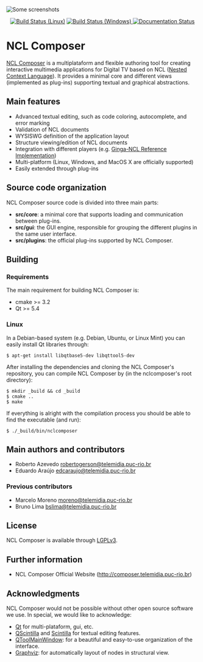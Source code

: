 ![Some screenshots](https://raw.githubusercontent.com/TeleMidia/nclcomposer/master/docs/sphinx/img/nclcomposer.png)

<p align="center">
  <a href="https://semaphoreci.com/robertogerson/nclcomposer"><img src="https://semaphoreci.com/api/v1/robertogerson/nclcomposer/branches/master/shields_badge.svg" alt="Build Status (Linux)" title="Build Status (Linux)"></a>
  <a href="https://ci.appveyor.com/project/robertogerson/nclcomposer">
    <img src="https://ci.appveyor.com/api/projects/status/uq1btj2acxf2eqxi?svg=true" alt="Build Status (Windows)" title="Build Status (Windows)">
  </a>
  <a href='http://ncl-composer-manual.readthedocs.io/en/latest/?badge=latest'>
    <img src='https://readthedocs.org/projects/ncl-composer-manual/badge/?version=latest' alt='Documentation Status' />
  </a>
</p>

# NCL Composer
[NCL Composer](http://composer.telemidia.puc-rio.br) is a multiplataform and
flexible authoring tool for creating interactive multimedia applications for
Digital TV based on NCL ([Nested Context Language](http://www.ncl.org.br)).
It provides a minimal core and different views (implemented as plug-ins)
supporting textual and graphical abstractions.

## Main features
  * Advanced textual editing, such as code coloring, autocomplete, and error
    marking
  * Validation of NCL documents
  * WYSISWG definition of the application layout
  * Structure viewing/edition of NCL documents
  * Integration with different players (e.g. [Ginga-NCL Reference
    Implementation](http://www.ginga.org.br))
  * Multi-platform (Linux, Windows, and MacOS X are officially supported)
  * Easily extended through plug-ins

## Source code organization
NCL Composer source code is divided into three main parts:
  * __src/core__: a minimal core that supports loading and communication
    between plug-ins.
  * __src/gui__: the GUI engine, responsible for grouping the different plugins
    in the same user interface.
  * __src/plugins__: the official plug-ins supported by NCL Composer.


## Building

### Requirements
The main requirement for building NCL Composer is:

  * cmake >= 3.2
  * Qt >= 5.4

### Linux
In a Debian-based system (e.g. Debian, Ubuntu, or Linux Mint) you can easily
install Qt libraries through:

    $ apt-get install libqtbase5-dev libqttool5-dev

After installing the dependencies and cloning the NCL Composer's repository,
you can compile NCL Composer by (in the nclcomposer's root directory):

    $ mkdir _build && cd _build
    $ cmake ..
    $ make

If everything is alright with the compilation process you should be able to
find the executable (and run):

    $ ./_build/bin/nclcomposer

## Main authors and contributors
  * Roberto Azevedo <robertogerson@telemidia.puc-rio.br>
  * Eduardo Araújo <edcaraujo@telemidia.puc-rio.br>

### Previous contributors
  * Marcelo Moreno <moreno@telemidia.puc-rio.br>
  * Bruno Lima <bslima@telemidia.puc-rio.br>

## License

NCL Composer is available through
[LGPLv3](http://www.gnu.org/licenses/lgpl-3.0.html).

## Further information
  * NCL Composer Official Website (http://composer.telemidia.puc-rio.br)

## Acknowledgments

NCL Composer would not be possible without other open source software we use.
In special, we would like to acknowledge:

  * [Qt](http://qt.io) for multi-plataform, gui, etc.
  * [QScintilla](https://riverbankcomputing.com/software/qscintilla/intro) and
    [Scintilla](http://www.scintilla.org/) for textual editing features.
  * [QToolMainWindow](https://github.com/Riateche/toolwindowmanager): for a
    beautiful and easy-to-use organization of the interface.
  * [Graphviz](http://www.graphviz.org): for automatically layout of nodes in
    structural view.

